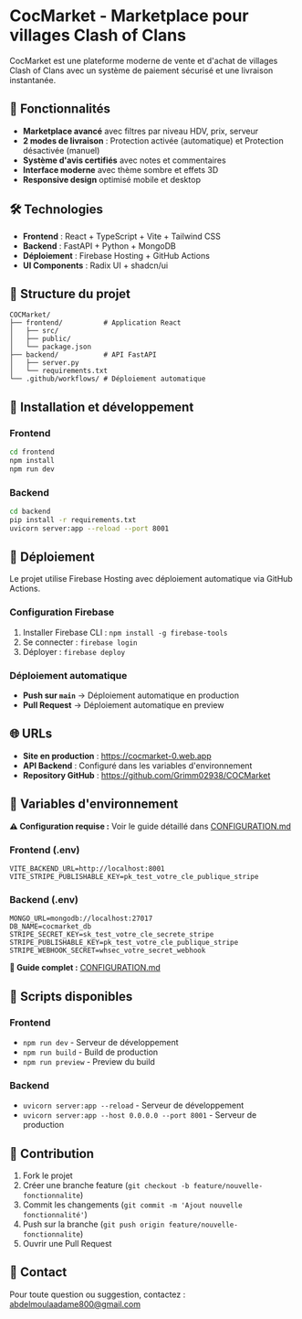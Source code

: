 # CocMarket - Marketplace pour villages Clash of Clans

CocMarket est une plateforme moderne de vente et d'achat de villages Clash of Clans avec un système de paiement sécurisé et une livraison instantanée.

## 🚀 Fonctionnalités

- **Marketplace avancé** avec filtres par niveau HDV, prix, serveur
- **2 modes de livraison** : Protection activée (automatique) et Protection désactivée (manuel)
- **Système d'avis certifiés** avec notes et commentaires
- **Interface moderne** avec thème sombre et effets 3D
- **Responsive design** optimisé mobile et desktop

## 🛠️ Technologies

- **Frontend** : React + TypeScript + Vite + Tailwind CSS
- **Backend** : FastAPI + Python + MongoDB
- **Déploiement** : Firebase Hosting + GitHub Actions
- **UI Components** : Radix UI + shadcn/ui

## 📁 Structure du projet

```
COCMarket/
├── frontend/          # Application React
│   ├── src/
│   ├── public/
│   └── package.json
├── backend/           # API FastAPI
│   ├── server.py
│   └── requirements.txt
└── .github/workflows/ # Déploiement automatique
```

## 🔧 Installation et développement

### Frontend
```bash
cd frontend
npm install
npm run dev
```

### Backend
```bash
cd backend
pip install -r requirements.txt
uvicorn server:app --reload --port 8001
```

## 🚀 Déploiement

Le projet utilise Firebase Hosting avec déploiement automatique via GitHub Actions.

### Configuration Firebase
1. Installer Firebase CLI : `npm install -g firebase-tools`
2. Se connecter : `firebase login`
3. Déployer : `firebase deploy`

### Déploiement automatique
- **Push sur `main`** → Déploiement automatique en production
- **Pull Request** → Déploiement automatique en preview

## 🌐 URLs

- **Site en production** : https://cocmarket-0.web.app
- **API Backend** : Configuré dans les variables d'environnement
- **Repository GitHub** : https://github.com/Grimm02938/COCMarket

## 🔐 Variables d'environnement

**⚠️ Configuration requise :** Voir le guide détaillé dans [CONFIGURATION.md](./CONFIGURATION.md)

### Frontend (.env)
```
VITE_BACKEND_URL=http://localhost:8001
VITE_STRIPE_PUBLISHABLE_KEY=pk_test_votre_cle_publique_stripe
```

### Backend (.env)
```
MONGO_URL=mongodb://localhost:27017
DB_NAME=cocmarket_db
STRIPE_SECRET_KEY=sk_test_votre_cle_secrete_stripe
STRIPE_PUBLISHABLE_KEY=pk_test_votre_cle_publique_stripe
STRIPE_WEBHOOK_SECRET=whsec_votre_secret_webhook
```

**📖 Guide complet :** [CONFIGURATION.md](./CONFIGURATION.md)

## 📝 Scripts disponibles

### Frontend
- `npm run dev` - Serveur de développement
- `npm run build` - Build de production
- `npm run preview` - Preview du build

### Backend
- `uvicorn server:app --reload` - Serveur de développement
- `uvicorn server:app --host 0.0.0.0 --port 8001` - Serveur de production

## 🤝 Contribution

1. Fork le projet
2. Créer une branche feature (`git checkout -b feature/nouvelle-fonctionnalite`)
3. Commit les changements (`git commit -m 'Ajout nouvelle fonctionnalité'`)
4. Push sur la branche (`git push origin feature/nouvelle-fonctionnalite`)
5. Ouvrir une Pull Request

## 📧 Contact

Pour toute question ou suggestion, contactez : abdelmoulaadame800@gmail.com

